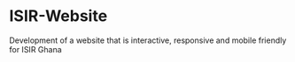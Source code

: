 # ISIR-Website
Development of a website that is interactive, responsive and mobile friendly for ISIR Ghana
